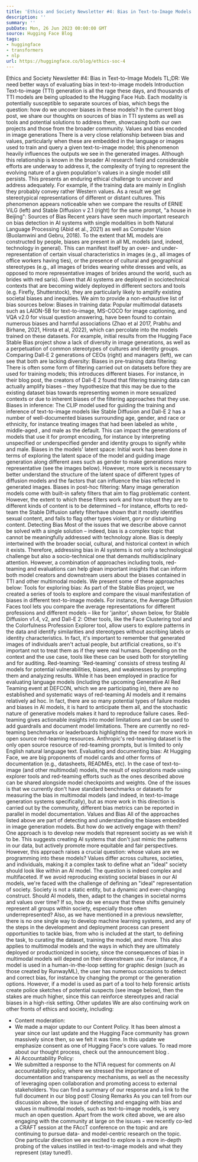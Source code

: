 ```yaml
---
title: 'Ethics and Society Newsletter #4: Bias in Text-to-Image Models'
description: ''
summary: ''
pubDate: Mon, 26 Jun 2023 00:00:00 GMT
source: Hugging Face Blog
tags:
- huggingface
- transformers
- nlp
url: https://huggingface.co/blog/ethics-soc-4
---
```


Ethics and Society Newsletter #4: Bias in Text-to-Image Models
TL;DR: We need better ways of evaluating bias in text-to-image models
Introduction
Text-to-image (TTI) generation is all the rage these days, and thousands of TTI models are being uploaded to the Hugging Face Hub. Each modality is potentially susceptible to separate sources of bias, which begs the question: how do we uncover biases in these models? In the current blog post, we share our thoughts on sources of bias in TTI systems as well as tools and potential solutions to address them, showcasing both our own projects and those from the broader community.
Values and bias encoded in image generations
There is a very close relationship between bias and values, particularly when these are embedded in the language or images used to train and query a given text-to-image model; this phenomenon heavily influences the outputs we see in the generated images. Although this relationship is known in the broader AI research field and considerable efforts are underway to address it, the complexity of trying to represent the evolving nature of a given population's values in a single model still persists. This presents an enduring ethical challenge to uncover and address adequately.
For example, if the training data are mainly in English they probably convey rather Western values. As a result we get stereotypical representations of different or distant cultures. This phenomenon appears noticeable when we compare the results of ERNIE ViLG (left) and Stable Diffusion v 2.1 (right) for the same prompt, "a house in Beijing":
Sources of Bias
Recent years have seen much important research on bias detection in AI systems with single modalities in both Natural Language Processing (Abid et al., 2021) as well as Computer Vision (Buolamwini and Gebru, 2018). To the extent that ML models are constructed by people, biases are present in all ML models (and, indeed, technology in general). This can manifest itself by an over- and under-representation of certain visual characteristics in images (e.g., all images of office workers having ties), or the presence of cultural and geographical stereotypes (e.g., all images of brides wearing white dresses and veils, as opposed to more representative images of brides around the world, such as brides with red saris). Given that AI systems are deployed in sociotechnical contexts that are becoming widely deployed in different sectors and tools (e.g. Firefly, Shutterstock), they are particularly likely to amplify existing societal biases and inequities. We aim to provide a non-exhaustive list of bias sources below:
Biases in training data: Popular multimodal datasets such as LAION-5B for text-to-image, MS-COCO for image captioning, and VQA v2.0 for visual question answering, have been found to contain numerous biases and harmful associations (Zhao et al 2017, Prabhu and Birhane, 2021, Hirota et al, 2022), which can percolate into the models trained on these datasets. For example, initial results from the Hugging Face Stable Bias project show a lack of diversity in image generations, as well as a perpetuation of common stereotypes of cultures and identity groups. Comparing Dall-E 2 generations of CEOs (right) and managers (left), we can see that both are lacking diversity:
Biases in pre-training data filtering: There is often some form of filtering carried out on datasets before they are used for training models; this introduces different biases. For instance, in their blog post, the creators of Dall-E 2 found that filtering training data can actually amplify biases – they hypothesize that this may be due to the existing dataset bias towards representing women in more sexualized contexts or due to inherent biases of the filtering approaches that they use.
Biases in inference: The CLIP model used for guiding the training and inference of text-to-image models like Stable Diffusion and Dall-E 2 has a number of well-documented biases surrounding age, gender, and race or ethnicity, for instance treating images that had been labeled as white
, middle-aged
, and male
as the default. This can impact the generations of models that use it for prompt encoding, for instance by interpreting unspecified or underspecified gender and identity groups to signify white and male.
Biases in the models' latent space: Initial work has been done in terms of exploring the latent space of the model and guiding image generation along different axes such as gender to make generations more representative (see the images below). However, more work is necessary to better understand the structure of the latent space of different types of diffusion models and the factors that can influence the bias reflected in generated images.
Biases in post-hoc filtering: Many image generation models come with built-in safety filters that aim to flag problematic content. However, the extent to which these filters work and how robust they are to different kinds of content is to be determined – for instance, efforts to red-team the Stable Diffusion safety filterhave shown that it mostly identifies sexual content, and fails to flag other types violent, gory or disturbing content.
Detecting Bias
Most of the issues that we describe above cannot be solved with a single solution – indeed, bias is a complex topic that cannot be meaningfully addressed with technology alone. Bias is deeply intertwined with the broader social, cultural, and historical context in which it exists. Therefore, addressing bias in AI systems is not only a technological challenge but also a socio-technical one that demands multidisciplinary attention. However, a combination of approaches including tools, red-teaming and evaluations can help glean important insights that can inform both model creators and downstream users about the biases contained in TTI and other multimodal models.
We present some of these approaches below:
Tools for exploring bias: As part of the Stable Bias project, we created a series of tools to explore and compare the visual manifestation of biases in different text-to-image models. For instance, the Average Diffusion Faces tool lets you compare the average representations for different professions and different models – like for 'janitor', shown below, for Stable Diffusion v1.4, v2, and Dall-E 2:
Other tools, like the Face Clustering tool and the Colorfulness Profession Explorer tool, allow users to explore patterns in the data and identify similarities and stereotypes without ascribing labels or identity characteristics. In fact, it's important to remember that generated images of individuals aren't actual people, but artificial creations, so it's important not to treat them as if they were real humans. Depending on the context and the use case, tools like these can be used both for storytelling and for auditing.
Red-teaming: 'Red-teaming' consists of stress testing AI models for potential vulnerabilities, biases, and weaknesses by prompting them and analyzing results. While it has been employed in practice for evaluating language models (including the upcoming Generative AI Red Teaming event at DEFCON, which we are participating in), there are no established and systematic ways of red-teaming AI models and it remains relatively ad hoc. In fact, there are so many potential types of failure modes and biases in AI models, it is hard to anticipate them all, and the stochastic nature of generative models makes it hard to reproduce failure cases. Red-teaming gives actionable insights into model limitations and can be used to add guardrails and document model limitations. There are currently no red-teaming benchmarks or leaderboards highlighting the need for more work in open source red-teaming resources. Anthropic's red-teaming dataset is the only open source resource of red-teaming prompts, but is limited to only English natural language text.
Evaluating and documenting bias: At Hugging Face, we are big proponents of model cards and other forms of documentation (e.g., datasheets, READMEs, etc). In the case of text-to-image (and other multimodal) models, the result of explorations made using explorer tools and red-teaming efforts such as the ones described above can be shared alongside model checkpoints and weights. One of the issues is that we currently don't have standard benchmarks or datasets for measuring the bias in multimodal models (and indeed, in text-to-image generation systems specifically), but as more work in this direction is carried out by the community, different bias metrics can be reported in parallel in model documentation.
Values and Bias
All of the approaches listed above are part of detecting and understanding the biases embedded in image generation models. But how do we actively engage with them?
One approach is to develop new models that represent society as we wish it to be. This suggests creating AI systems that don't just mimic the patterns in our data, but actively promote more equitable and fair perspectives. However, this approach raises a crucial question: whose values are we programming into these models? Values differ across cultures, societies, and individuals, making it a complex task to define what an "ideal" society should look like within an AI model. The question is indeed complex and multifaceted. If we avoid reproducing existing societal biases in our AI models, we're faced with the challenge of defining an "ideal" representation of society. Society is not a static entity, but a dynamic and ever-changing construct. Should AI models, then, adapt to the changes in societal norms and values over time? If so, how do we ensure that these shifts genuinely represent all groups within society, especially those often underrepresented?
Also, as we have mentioned in a previous newsletter, there is no one single way to develop machine learning systems, and any of the steps in the development and deployment process can present opportunities to tackle bias, from who is included at the start, to defining the task, to curating the dataset, training the model, and more. This also applies to multimodal models and the ways in which they are ultimately deployed or productionized in society, since the consequences of bias in multimodal models will depend on their downstream use. For instance, if a model is used in a human-in-the-loop setting for graphic design (such as those created by RunwayML), the user has numerous occasions to detect and correct bias, for instance by changing the prompt or the generation options. However, if a model is used as part of a tool to help forensic artists create police sketches of potential suspects (see image below), then the stakes are much higher, since this can reinforce stereotypes and racial biases in a high-risk setting.
Other updates
We are also continuing work on other fronts of ethics and society, including:
- Content moderation:
- We made a major update to our Content Policy. It has been almost a year since our last update and the Hugging Face community has grown massively since then, so we felt it was time. In this update we emphasize consent as one of Hugging Face's core values. To read more about our thought process, check out the announcement blog .
- AI Accountability Policy:
- We submitted a response to the NTIA request for comments on AI accountability policy, where we stressed the importance of documentation and transparency mechanisms, as well as the necessity of leveraging open collaboration and promoting access to external stakeholders. You can find a summary of our response and a link to the full document in our blog post!
Closing Remarks
As you can tell from our discussion above, the issue of detecting and engaging with bias and values in multimodal models, such as text-to-image models, is very much an open question. Apart from the work cited above, we are also engaging with the community at large on the issues - we recently co-led a CRAFT session at the FAccT conference on the topic and are continuing to pursue data- and model-centric research on the topic. One particular direction we are excited to explore is a more in-depth probing of the values instilled in text-to-image models and what they represent (stay tuned!).